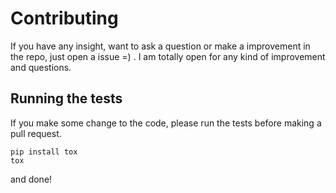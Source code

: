 Contributing
================

If you have any insight, want to ask a question or make a improvement in the repo, just open a issue =) . I am totally open for any kind of improvement and questions.


## Running the tests


If you make some change to the code, please run the tests before making a pull request.


```
pip install tox
tox
```

and done!